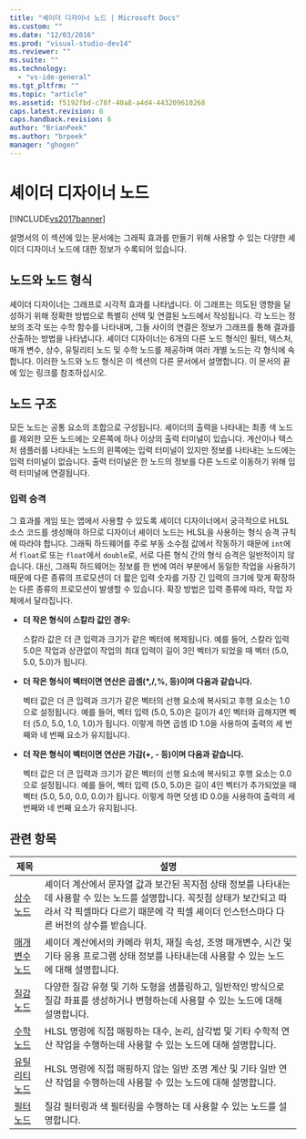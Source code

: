 ```yaml
---
title: "셰이더 디자이너 노드 | Microsoft Docs"
ms.custom: ""
ms.date: "12/03/2016"
ms.prod: "visual-studio-dev14"
ms.reviewer: ""
ms.suite: ""
ms.technology: 
  - "vs-ide-general"
ms.tgt_pltfrm: ""
ms.topic: "article"
ms.assetid: f5192fbd-c78f-40a8-a4d4-443209610268
caps.latest.revision: 6
caps.handback.revision: 6
author: "BrianPeek"
ms.author: "brpeek"
manager: "ghogen"
---
```

# 셰이더 디자이너 노드
[!INCLUDE[vs2017banner](../code-quality/includes/vs2017banner.md)]

설명서의 이 섹션에 있는 문서에는 그래픽 효과를 만들기 위해 사용할 수 있는 다양한 셰이더 디자이너 노드에 대한 정보가 수록되어 있습니다.  
  
## 노드와 노드 형식  
 셰이더 디자이너는 그래프로 시각적 효과를 나타냅니다.  이 그래프는 의도된 영향을 달성하기 위해 정확한 방법으로 특별히 선택 및 연결된 노드에서 작성됩니다.  각 노드는 정보의 조각 또는 수학 함수를 나타내며, 그들 사이의 연결은 정보가 그래프를 통해 결과를 산출하는 방법을 나타냅니다.  셰이더 디자이너는 6개의 다른 노드 형식인 필터, 텍스처, 매개 변수, 상수, 유틸리티 노드 및 수학 노드를 제공하며 여러 개별 노드는 각 형식에 속합니다.  이러한 노드와 노드 형식은 이 섹션의 다른 문서에서 설명합니다. 이 문서의 끝에 있는 링크를 참조하십시오.  
  
## 노드 구조  
 모든 노드는 공통 요소의 조합으로 구성됩니다.  셰이더의 출력을 나타내는 최종 색 노드를 제외한 모든 노드에는 오른쪽에 하나 이상의 출력 터미널이 있습니다.  계산이나 텍스처 샘플러를 나타내는 노드의 왼쪽에는 입력 터미널이 있지만 정보를 나타내는 노드에는 입력 터미널이 없습니다.  출력 터미널은 한 노드의 정보를 다른 노드로 이동하기 위해 입력 터미널에 연결됩니다.  
  
### 입력 승격  
 그 효과를 게임 또는 앱에서 사용할 수 있도록 셰이더 디자이너에서 궁극적으로 HLSL 소스 코드를 생성해야 하므로 디자이너 셰이더 노드는 HLSL을 사용하는 형식 승격 규칙에 따라야 합니다.  그래픽 하드웨어를 주로 부동 소수점 값에서 작동하기 때문에 `int`에서 `float`로 또는 `float`에서 `double`로, 서로 다른 형식 간의 형식 승격은 일반적이지 않습니다.  대신, 그래픽 하드웨어는 정보를 한 번에 여러 부분에서 동일한 작업을 사용하기 때문에 다른 종류의 프로모션이 더 짧은 입력 숫자를 가장 긴 입력의 크기에 맞게 확장하는 다른 종류의 프로모션이 발생할 수 있습니다.  확장 방법은 입력 종류에 따라, 작업 자체에서 달라집니다.  
  
-   **더 작은 형식이 스칼라 값인 경우:**  
  
     스칼라 값은 더 큰 입력과 크기가 같은 벡터에 복제됩니다.  예를 들어, 스칼라 입력 5.0은 작업과 상관없이 작업의 최대 입력이 길이 3인 벡터가 되었을 때 벡터 \(5.0, 5.0, 5.0\)가 됩니다.  
  
-   **더 작은 형식이 벡터이면 연산은 곱셈\(\*,\/,%, 등\)이며 다음과 같습니다.**  
  
     벡터 값은 더 큰 입력과 크기가 같은 벡터의 선행 요소에 복사되고 후행 요소는 1.0으로 설정됩니다.  예를 들어, 벡터 입력 \(5.0, 5.0\)은 길이가 4인 벡터와 곱해지면 벡터 \(5.0, 5.0, 1.0, 1.0\)가 됩니다.  이렇게 하면 곱셈 ID 1.0을 사용하여 출력의 세 번째와 네 번째 요소가 유지됩니다.  
  
-   **더 작은 형식이 벡터이면 연산은 가감\(\+, \- 등\)이며 다음과 같습니다.**  
  
     벡터 값은 더 큰 입력과 크기가 같은 벡터의 선행 요소에 복사되고 후행 요소는 0.0으로 설정됩니다.  예를 들어, 벡터 입력 \(5.0, 5.0\)은 길이 4인 벡터가 추가되었을 때 벡터 \(5.0, 5.0, 0.0, 0.0\)가 됩니다.  이렇게 하면 덧셈 ID 0.0을 사용하여 출력의 세 번째와 네 번째 요소가 유지됩니다.  
  
## 관련 항목  
  
|제목|설명|  
|--------|--------|  
|[상수 노드](../designers/constant-nodes.md)|셰이더 계산에서 문자열 값과 보간된 꼭지점 상태 정보를 나타내는 데 사용할 수 있는 노드를 설명합니다.  꼭짓점 상태가 보간되고 따라서 각 픽셀마다 다르기 때문에 각 픽셀 셰이더 인스턴스마다 다른 버전의 상수를 받습니다.|  
|[매개 변수 노드](../designers/parameter-nodes.md)|셰이더 계산에서의 카메라 위치, 재질 속성, 조명 매개변수, 시간 및 기타 응용 프로그램 상태 정보를 나타내는데 사용할 수 있는 노드에 대해 설명합니다.|  
|[질감 노드](../designers/texture-nodes.md)|다양한 질감 유형 및 기하 도형을 샘플링하고, 일반적인 방식으로 질감 좌표를 생성하거나 변형하는데 사용할 수 있는 노드에 대해 설명합니다.|  
|[수학 노드](../designers/math-nodes.md)|HLSL 명령에 직접 매핑하는 대수, 논리, 삼각법 및 기타 수학적 연산 작업을 수행하는데 사용할 수 있는 노드에 대해 설명합니다.|  
|[유틸리티 노드](../designers/utility-nodes.md)|HLSL 명령에 직접 매핑하지 않는 일반 조명 계산 및 기타 일반 연산 작업을 수행하는데 사용할 수 있는 노드에 대해 설명합니다.|  
|[필터 노드](../designers/filter-nodes.md)|질감 필터링과 색 필터링을 수행하는 데 사용할 수 있는 노드를 설명합니다.|